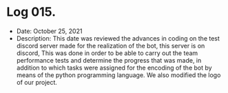 # Log 015.
- Date: October 25, 2021
- Description: This date was reviewed the advances in coding on the test discord server made for the realization of the bot, this server is on discord, This was done in order to be able to carry out the team performance tests and determine the progress that was made, in addition to which tasks were assigned for the encoding of the bot by means of the python programming language. We also modified the logo of our project. 
